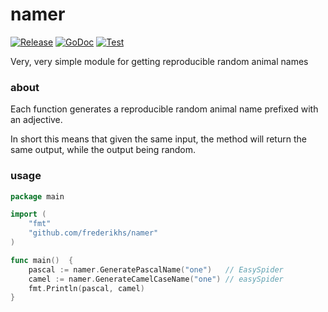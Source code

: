 # namer

[![Release](https://img.shields.io/github/v/release/frederikhs/namer.svg)](https://godoc.org/github.com/frederikhs/namer)
[![GoDoc](https://godoc.org/github.com/frederikhs/namer?status.svg)](https://godoc.org/github.com/frederikhs/namer)
[![Test](https://github.com/frederikhs/namer/actions/workflows/test.yml/badge.svg?branch=main)](https://github.com/frederikhs/namer/actions/workflows/test.yml)

Very, very simple module for getting reproducible random animal names

### about
Each function generates a reproducible random animal name prefixed with an adjective.

In short this means that given the same input, the method will return the same output, while the output being random.


### usage

```go
package main

import (
	"fmt"
	"github.com/frederikhs/namer"
)

func main()  {
	pascal := namer.GeneratePascalName("one")   // EasySpider
	camel := namer.GenerateCamelCaseName("one") // easySpider
	fmt.Println(pascal, camel)
}
```

